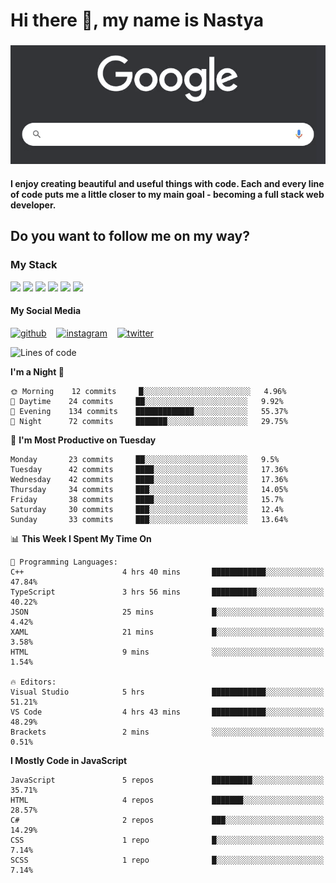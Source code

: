 # Hi there 👋, my name is Nastya
### 
[//]: # (Here may be a photo)

![Google Search](https://raw.githubusercontent.com/nastyacodes/nastyacodes/master/images/google.gif)

#### I enjoy creating beautiful and useful things with code. Each and every line of code puts me a little closer to my main goal - becoming a full stack web developer. 
## Do you want to follow me on my way?

### My Stack

<div>
<img src="https://img.shields.io/badge/html5%20-%23E34F26.svg?&style=for-the-badge&logo=html5&logoColor=white"/>
<img src="https://img.shields.io/badge/css3%20-%231572B6.svg?&style=for-the-badge&logo=css3&logoColor=white"/>
<img src="https://img.shields.io/badge/git%20-%23F05033.svg?&style=for-the-badge&logo=git&logoColor=white"/>
<img src="https://img.shields.io/badge/typescript%20-%23007ACC.svg?&style=for-the-badge&logo=typescript&logoColor=white"/>
<img src="https://img.shields.io/badge/react%20-%2320232a.svg?&style=for-the-badge&logo=react&logoColor=%2361DAFB"/>
<img src="https://img.shields.io/badge/node.js%20-%2343853D.svg?&style=for-the-badge&logo=node.js&logoColor=white"/>
</div>

#### My Social Media
[<img src='images\social-media\github.ico' alt='github' height='50'>](https://github.com/nastyacodes) &nbsp;&nbsp; [<img src='images\social-media\instagram.ico' alt='instagram' height='50'>](https://www.instagram.com/nastyacodes/) &nbsp;&nbsp; [<img src='images\social-media\twitter.ico' alt='twitter' height='50'>](https://twitter.com/nastyacodes)  

<!--START_SECTION:waka-->
![Lines of code](https://img.shields.io/badge/From%20Hello%20World%20I%27ve%20Written-22550%20lines%20of%20code-blue)

**I'm a Night 🦉** 

```text
🌞 Morning    12 commits     █░░░░░░░░░░░░░░░░░░░░░░░░   4.96% 
🌆 Daytime    24 commits     ██░░░░░░░░░░░░░░░░░░░░░░░   9.92% 
🌃 Evening    134 commits    █████████████░░░░░░░░░░░░   55.37% 
🌙 Night      72 commits     ███████░░░░░░░░░░░░░░░░░░   29.75%

```
📅 **I'm Most Productive on Tuesday** 

```text
Monday       23 commits     ██░░░░░░░░░░░░░░░░░░░░░░░   9.5% 
Tuesday      42 commits     ████░░░░░░░░░░░░░░░░░░░░░   17.36% 
Wednesday    42 commits     ████░░░░░░░░░░░░░░░░░░░░░   17.36% 
Thursday     34 commits     ███░░░░░░░░░░░░░░░░░░░░░░   14.05% 
Friday       38 commits     ████░░░░░░░░░░░░░░░░░░░░░   15.7% 
Saturday     30 commits     ███░░░░░░░░░░░░░░░░░░░░░░   12.4% 
Sunday       33 commits     ███░░░░░░░░░░░░░░░░░░░░░░   13.64%

```


📊 **This Week I Spent My Time On** 

```text
💬 Programming Languages: 
C++                      4 hrs 40 mins       ████████████░░░░░░░░░░░░░   47.84% 
TypeScript               3 hrs 56 mins       ██████████░░░░░░░░░░░░░░░   40.22% 
JSON                     25 mins             █░░░░░░░░░░░░░░░░░░░░░░░░   4.42% 
XAML                     21 mins             █░░░░░░░░░░░░░░░░░░░░░░░░   3.58% 
HTML                     9 mins              ░░░░░░░░░░░░░░░░░░░░░░░░░   1.54%

🔥 Editors: 
Visual Studio            5 hrs               ████████████░░░░░░░░░░░░░   51.21% 
VS Code                  4 hrs 43 mins       ████████████░░░░░░░░░░░░░   48.29% 
Brackets                 2 mins              ░░░░░░░░░░░░░░░░░░░░░░░░░   0.51%

```

**I Mostly Code in JavaScript** 

```text
JavaScript               5 repos             █████████░░░░░░░░░░░░░░░░   35.71% 
HTML                     4 repos             ███████░░░░░░░░░░░░░░░░░░   28.57% 
C#                       2 repos             ███░░░░░░░░░░░░░░░░░░░░░░   14.29% 
CSS                      1 repo              █░░░░░░░░░░░░░░░░░░░░░░░░   7.14% 
SCSS                     1 repo              █░░░░░░░░░░░░░░░░░░░░░░░░   7.14%

```



<!--END_SECTION:waka-->

<!-- [![Top Langs](https://github-readme-stats.vercel.app/api/top-langs/?username=nastyacodes&layout=compact)](https://github.com/anuraghazra/github-readme-stats)

[![willianrod's wakatime stats](https://github-readme-stats.vercel.app/api/wakatime?username=nastyacodes&layout=compact)](https://github.com/anuraghazra/github-readme-stats) -->
